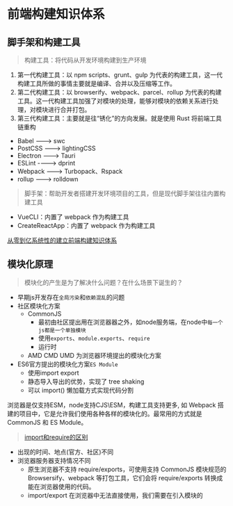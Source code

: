 # 前端构建知识体系

## 脚手架和构建工具

> 构建工具：将代码从开发环境构建到生产环境

1. 第一代构建工具：以 npm scripts、grunt、gulp 为代表的构建工具，这一代构建工具所做的事情主要就是编译、合并以及压缩等工作。
2. 第二代构建工具：以 browserify、webpack、parcel、rollup 为代表的构建工具。这一代构建工具加强了对模块的处理，能够对模块的依赖关系进行处理，对模块进行合并打包。
3. 第三代构建工具：主要就是往“锈化”的方向发展。就是使用 Rust 将前端工具链重构
- Babel ---> swc
- PostCSS ---> lightingCSS
- Electron ---> Tauri
- ESLint ----> dprint
- Webpack ---> Turbopack、Rspack
- rollup ---> rolldown

> 脚手架：帮助开发者搭建开发环境项目的工具，但是现代脚手架往往内置构建工具
- VueCLI：内置了 webpack 作为构建工具
- CreateReactApp：内置了 webpack 作为构建工具

[从零到亿系统性的建立前端构建知识体系](https://juejin.cn/post/7147365025047379981/)

## 模块化原理

> 模块化的产生是为了解决什么问题？在什么场景下诞生的？

- 早期js开发存在`全局污染`和`依赖混乱`的问题
- 社区模块化方案
  - CommonJS
      - 最初由社区提出用在浏览器器之外，如node服务端，在node中`每一个js都是一个单独模块`
      - 使用`exports`、`module.exports`、`require`
      - 运行时
  - AMD CMD UMD 为浏览器环境提出的模块化方案
- ES6官方提出的模块化方案`ES Module`
    - 使用import export
    - 静态导入导出的优势，实现了 tree shaking
    - 可以 import() 懒加载方式实现代码分割

浏览器是仅支持ESM，node支持CJS\ESM，构建工具支持更多, 如 Webpack 搭建的项目中，它是允许我们使用各种各样的模块化的。最常用的方式就是 CommonJS 和 ES Module。

> [import和require的区别](https://es6.ruanyifeng.com/#docs/module-loader#ES6-%E6%A8%A1%E5%9D%97%E4%B8%8E-CommonJS-%E6%A8%A1%E5%9D%97%E7%9A%84%E5%B7%AE%E5%BC%82)
- 出现的时间、地点(官方、社区)不同
- 浏览器服务器支持情况不同
  - 原生浏览器不支持 require/exports，可使用支持 CommonJS 模块规范的 Browsersify、webpack 等打包工具，它们会将 require/exports 转换成能在浏览器使用的代码。
  - import/export 在浏览器中无法直接使用，我们需要在引入模块的 <script> 元素上添加type="module" 属性。
  - 即使 Node.js 13.2+ 可以通过修改文件后缀为 .mjs 来支持 ES6 模块 import/export，但是Node.js 官方不建议在正式环境使用。目前可以使用 babel 将 ES6 的模块系统编译成 CommonJS 规范
- CommonJS 模块输出的是一个值的拷贝，ES6 模块输出的是值的引用。
- CommonJS 模块是运行时加载，ES6 模块是编译时输出接口。
- CommonJS 模块的require()是同步加载模块，ES6 模块的import命令是异步加载，有一个独立的模块依赖的解析阶段。

**那这些打包工具是如何实现模块化的呢？**
### [webpack实现方式](./webpack/构建体系01-webpack模块化原理)
### [webpack懒加载原理](./webpack/构建体系02-webpack懒加载原理)

> [!TIP]
> vite的实现方式？

## [AST(抽象语法树)](./AST)

Ajax Interceptor : 一个谷歌插件，可以拦截页面上的 Ajax 请求，并把返回结果替换成任意文本。这对 mock 数据、排查线上问题 来说简直就是神器

chrome支持直接在线上环境添加 source-map 链接来定位问题

- 环境、api兼容、语法兼容怎么处理
- 什么是syntax transformer runtime
- 什么是AST
- 厂商前缀、代码压缩、代码剪枝
- webpack模块化查找规则
- 热更新
- 源码地图在做什么

